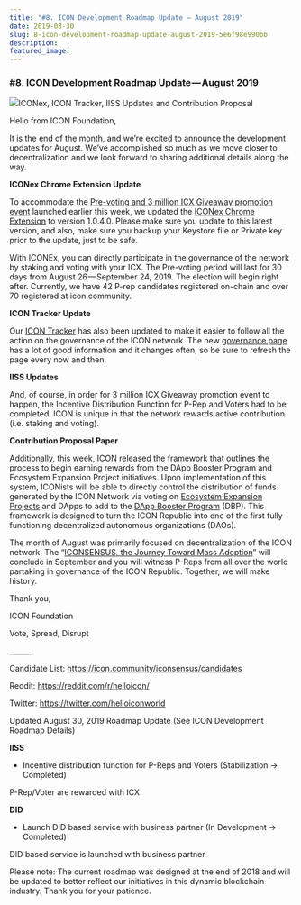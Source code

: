 ```yaml
---
title: "#8. ICON Development Roadmap Update — August 2019"
date: 2019-08-30
slug: 8-icon-development-roadmap-update-august-2019-5e6f98e990bb
description:
featured_image:
---
```


### #8. ICON Development Roadmap Update — August 2019

![](https://cdn-images-1.medium.com/max/800/1*F0FgXe9GX4nWZcpNmtK7ng.png)ICONex, ICON Tracker, IISS Updates and Contribution Proposal

Hello from ICON Foundation,

It is the end of the month, and we’re excited to announce the development updates for August. We’ve accomplished so much as we move closer to decentralization and we look forward to sharing additional details along the way.

**ICONex Chrome Extension Update**

To accommodate the [Pre-voting and 3 million ICX Giveaway promotion event](https://medium.com/helloiconworld/pre-voting-is-here-6fa804a12559) launched earlier this week, we updated the [ICONex Chrome Extension](https://chrome.google.com/webstore/detail/iconex/flpiciilemghbmfalicajoolhkkenfel?hl=en) to version 1.0.4.0. Please make sure you update to this latest version, and also, make sure you backup your Keystore file or Private key prior to the update, just to be safe.

With ICONEx, you can directly participate in the governance of the network by staking and voting with your ICX. The Pre-voting period will last for 30 days from August 26 — September 24, 2019. The election will begin right after. Currently, we have 42 P-rep candidates registered on-chain and over 70 registered at icon.community.

**ICON Tracker Update**

Our [ICON Tracker](https://tracker.icon.foundation/) has also been updated to make it easier to follow all the action on the governance of the ICON network. The new [governance page](https://tracker.icon.foundation/governance) has a lot of good information and it changes often, so be sure to refresh the page every now and then.

**IISS Updates**

And, of course, in order for 3 million ICX Giveaway promotion event to happen, the Incentive Distribution Function for P-Rep and Voters had to be completed. ICON is unique in that the network rewards active contribution (i.e. staking and voting).

**Contribution Proposal Paper**

Additionally, this week, ICON released the framework that outlines the process to begin earning rewards from the DApp Booster Program and Ecosystem Expansion Project initiatives. Upon implementation of this system, ICONists will be able to directly control the distribution of funds generated by the ICON Network via voting on [Ecosystem Expansion Projects](https://helloiconworld.freshdesk.com/support/solutions/articles/35000105757-ecosystem-expansion-project-eep-) and DApps to add to the [DApp Booster Program](https://helloiconworld.freshdesk.com/support/solutions/articles/35000105758-dapp-booster-program-dbp-) (DBP). This framework is designed to turn the ICON Republic into one of the first fully functioning decentralized autonomous organizations (DAOs).

The month of August was primarily focused on decentralization of the ICON network. The “[ICONSENSUS, the Journey Toward Mass Adoption](https://medium.com/helloiconworld/iconsensus-the-journey-toward-mass-adoption-3fbc7dd44541)” will conclude in September and you will witness P-Reps from all over the world partaking in governance of the ICON Republic. Together, we will make history.

Thank you,

ICON Foundation

Vote, Spread, Disrupt

\_\_\_\_\_\_

Candidate List: <https://icon.community/iconsensus/candidates>

Reddit: <https://reddit.com/r/helloicon/>

Twitter: <https://twitter.com/helloiconworld>

Updated August 30, 2019 Roadmap Update (See ICON Development Roadmap Details)

**IISS**

- Incentive distribution function for P-Reps and Voters (Stabilization → Completed)

P-Rep/Voter are rewarded with ICX

**DID**

- Launch DID based service with business partner (In Development → Completed)

DID based service is launched with business partner

Please note: The current roadmap was designed at the end of 2018 and will be updated to better reflect our initiatives in this dynamic blockchain industry. Thank you for your patience.

